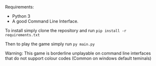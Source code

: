 Requirements:
- Python 3
- A good Command Line Interface.

To install simply clone the repository and run
```pip install -r requirements.txt```

Then to play the game simply run
```py main.py```

Warning: This game is borderline unplayable on command line interfaces that do not support colour codes (Common on windows default teminals)
